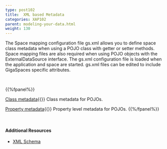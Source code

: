 ```yaml
---
type: post102
title:  XML based Metadata
categories: XAP102
parent: modeling-your-data.html
weight: 130
---
```




The Space mapping configuration file gs.xml allows you to define space class metadata when using a POJO class with getter or setter methods. Space mapping files are also required when using POJO objects with the ExternalDataSource interface. The gs.xml configuration file is loaded when the application and space are started. gs.xml files can be edited to include GigaSpaces specific attributes.

<br>


{{%fpanel%}}

[Class metadata](./pojo-xml-metadata-class.html){{<wbr>}}
Class metadata for POJOs.


[Property metadata](./pojo-xml-metadata-attribute.html){{<wbr>}}
Property level metadata for POJOs.
{{%/fpanel%}}

<br>

#### Additional Resources

- [XML Schema](/api_documentation/xap-{{%currentversion%}}.html)



